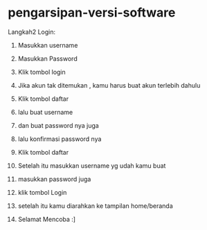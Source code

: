# pengarsipan-versi-software
Langkah2 Login:
1. Masukkan username
2. Masukkan Password
3. Klik tombol login

4. Jika akun tak ditemukan , kamu harus buat akun terlebih dahulu
5. Klik tombol daftar
6. lalu buat username
7. dan buat password nya juga
8. lalu konfirmasi password nya
9. Klik tombol daftar

10. Setelah itu masukkan username yg udah kamu buat
11. masukkan password juga
12. klik tombol Login
13. setelah itu kamu diarahkan ke tampilan home/beranda

14. Selamat Mencoba :]
